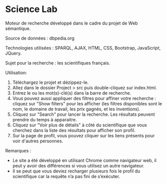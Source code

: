 #  Science Lab
Moteur de recherche développé dans le cadre du projet de Web sémantique.

Source de données : dbpedia.org

Technologies utilisées : SPARQL, AJAX, HTML, CSS, Bootstrap, JavaScript, JQuery.

Sujet pour la recherche : les scientifiques français.

Utilisation:
1.	Téléchargez le projet et dézippez-le.
2.	Allez dans le dossier Project > src puis double-cliquez sur index.html.
3.	Entrez le ou les mot(s)-clé(s) dans la barre de recherche.
4.	Vous pouvez aussi appliquer des filtres pour affiner votre recherche : cliquez sur "Show filters" pour les afficher (les filtres disponibles sont le nom, le domaine de travail, les prix gagnés, et les inventions).
5.	Cliquez sur "Search" pour lancer la recherche. Les résultats peuvent prendre du temps à apparaitre.
6.	Cliquez sur "Voir plus de détails" à côté du scientifique que vous cherchez dans la liste des résultats pour afficher son profil.
7.	Sur la page de profil, vous pouvez cliquer sur les liens présents pour voir d'autres personnes. 

Remarques : 
- Le site a été développé en utilisant Chrome comme navigateur web, il peut y avoir des différences si vous utilisez un autre navigateur. 
- Il se peut que vous deviez recharger plusieurs fois le profil du scientifique car la requête n’a pas fini de s’exécuter.

